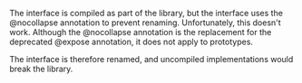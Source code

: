 The interface is compiled as part of the library, but the interface uses the
@nocollapse annotation to prevent renaming.  Unfortunately, this doesn't work.
Although the @nocollapse annotation is the replacement for the deprecated
@expose annotation, it does not apply to prototypes.

The interface is therefore renamed, and uncompiled implementations would break
the library.
